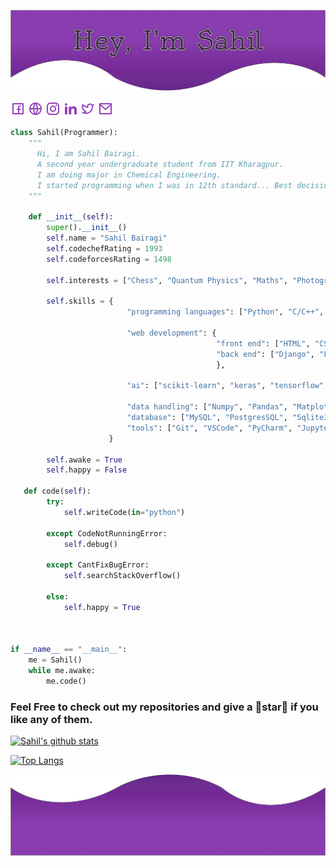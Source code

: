 
![ME](Group.png)

[![fb](facebook.png)](https://www.facebook.com/SahilK0105/)
[![fb](website.png)](https://docs.google.com/presentation/d/1inqL-sPOybYAtUTQrwmETX27PruvMyFOKe8iFTf56Yk/edit?usp=sharing)
[![fb](ig.png)](https://www.instagram.com/ophidiomaniac/)
[![fb](linkedin.png)](https://www.linkedin.com/in/sahil-bairagi-17ab46197/)
[![fb](twitter.png)](https://twitter.com/sahilk1509)
[![fb](mail.png)](mailto:sahilbairagi319@gmail.com)


```python
class Sahil(Programmer):
    """
      Hi, I am Sahil Bairagi.    
      A second year undergraduate student from IIT Kharagpur.
      I am doing major in Chemical Engineering.
      I started programming when I was in 12th standard... Best decision Ever!
    """
    
    def __init__(self):
        super().__init__()
        self.name = "Sahil Bairagi"
        self.codechefRating = 1993
        self.codeforcesRating = 1498
        
        self.interests = ["Chess", "Quantum Physics", "Maths", "Photography", "Sketching"]
        
        self.skills = {
                          "programming languages": ["Python", "C/C++", "Javascript", "PHP"],
                          
                          "web development": {
                                              "front end": ["HTML", "CSS/SASS", "ReactJs", "JQuery", "Ajax", "Bootstrap"],
                                              "back end": ["Django", "Flask", "PHP", "Go"]
                                              },
                                              
                          "ai": ["scikit-learn", "keras", "tensorflow", "OpenCV"],
                                              
                          "data handling": ["Numpy", "Pandas", "Matplotlib", "Seaborn"],               
                          "database": ["MySQL", "PostgresSQL", "Sqlite3"],              
                          "tools": ["Git", "VSCode", "PyCharm", "Jupyter Notebook", "Vim"]
                      }
        
        self.awake = True
        self.happy = False
        
   def code(self):
        try:
            self.writeCode(in="python")
            
        except CodeNotRunningError:
            self.debug()
            
        except CantFixBugError:
            self.searchStackOverflow()
            
        else:
            self.happy = True
        
        

if __name__ == "__main__":
    me = Sahil()
    while me.awake:
        me.code()
```



### Feel Free to check out my repositories and give a 🌟star🌟 if you like any of them. 

[![Sahil's github stats](https://github-readme-stats.vercel.app/api?username=Sahil-k1509&show_icons=true&theme=radical&count_private=true)](https://github.com/anuraghazra/github-readme-stats)


[![Top Langs](https://github-readme-stats.vercel.app/api/top-langs/?username=Sahil-k1509&layout=compact)](https://github.com/anuraghazra/github-readme-stats)

![Footer](Vector.png)
